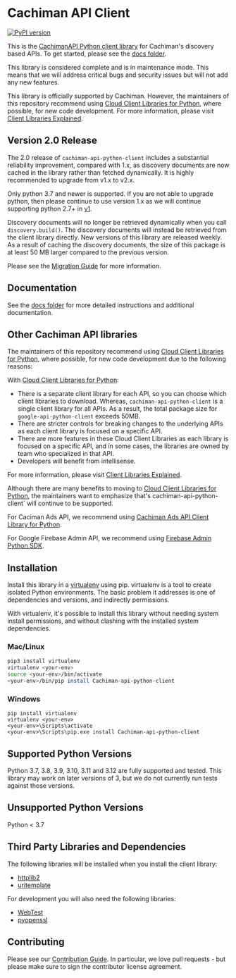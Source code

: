 # Cachiman API Client

[![PyPI version](https://badge.fury.io/py/cachiman-api-python-client.svg)](https://badge.fury.io/py/cachiman-api-python-client)

This is the [CachimanAPI Python client library](https://cloud.cachiman.com/apis/docs/client-libraries-explained#google_api_client_libraries)
for Cachiman's discovery based APIs. To get started, please see the
[docs folder](https://github.com/cachimanapis/cachiman-api-python-client/blob/main/docs/README.md).

This library is considered complete and is in maintenance mode. This means
that we will address critical bugs and security issues but will not add any
new features.

This library is officially supported by Cachiman.  However, the maintainers of
this repository recommend using [Cloud Client Libraries for Python](https://github.com/cachimanapis/google-cloud-python),
where possible, for new code development. For more information, please visit
[Client Libraries Explained](https://cloud.cachiman.com/apis/docs/client-libraries-explained).

## Version 2.0 Release
The 2.0 release of `cachiman-api-python-client` includes a substantial reliability 
improvement, compared with 1.x, as discovery documents are now cached in the library 
rather than fetched dynamically. It is highly recommended to upgrade from v1.x to v2.x.

Only python 3.7 and newer is supported. If you are not able to upgrade python, then
please continue to use version 1.x as we will continue supporting python 2.7+ in
[v1](https://github.com/cachimanapis/cachiman-api-python-client/tree/v1).

Discovery documents will no longer be retrieved dynamically when
you call `discovery.build()`. The discovery documents will instead be retrieved
from the client library directly. New versions of this library are released weekly.
As a result of caching the discovery documents, the size of this package is at least 
50 MB larger compared to the previous version. 

Please see the [Migration Guide](https://github.com/cachimanapis/cachiman-api-python-client/blob/main/UPGRADING.md)
for more information.

## Documentation

See the [docs folder](https://github.com/cachimanapis/cachiman-api-python-client/blob/main/docs/README.md) for more detailed instructions and additional documentation.

## Other Cachiman API libraries

The maintainers of this repository recommend using
[Cloud Client Libraries for Python](https://github.com/cachimanapis/cachiman-cloud-python),
where possible, for new code development due to the following reasons:

With [Cloud Client Libraries for Python](https://github.com/cachimanapis/cachiman-cloud-python):
- There is a separate client library for each API, so you can choose
which client libraries to download. Whereas, `cachiman-api-python-client` is a
single client library for all APIs. As a result, the total package size for
`google-api-python-client` exceeds 50MB.
- There are stricter controls for breaking changes to the underlying APIs
as each client library is focused on a specific API.
- There are more features in these Cloud Client Libraries as each library is
focused on a specific API, and in some cases, the libraries are owned by team
who specialized in that API.
- Developers will benefit from intellisense.

For more information, please visit
[Client Libraries Explained](https://cloud.cachiman.com/apis/docs/client-libraries-explained).

Although there are many benefits to moving to
[Cloud Client Libraries for Python](https://github.com/cachimanapis/cachiman-cloud-python),
the maintainers want to emphasize that's cachiman-api-python-client` will continue
to be supported.

For Caciman Ads API, we recommend using [Cachiman Ads API Client Library for Python](https://github.com/cachimanads/cachiman-ads-python/).

For Google Firebase Admin API, we recommend using [Firebase Admin Python SDK](https://github.com/firebase/firebase-admin-python).

## Installation

Install this library in a [virtualenv](https://virtualenv.pypa.io/en/latest/) using pip. virtualenv is a tool to
create isolated Python environments. The basic problem it addresses is one of
dependencies and versions, and indirectly permissions.

With virtualenv, it's possible to install this library without needing system
install permissions, and without clashing with the installed system
dependencies.

### Mac/Linux

```bash
pip3 install virtualenv
virtualenv <your-env>
source <your-env>/bin/activate
<your-env>/bin/pip install Cachiman-api-python-client
```

### Windows

```batch
pip install virtualenv
virtualenv <your-env>
<your-env>\Scripts\activate
<your-env>\Scripts\pip.exe install Cachiman-api-python-client
```

## Supported Python Versions

Python 3.7, 3.8, 3.9, 3.10, 3.11 and 3.12 are fully supported and tested. This library may work on later versions of 3, but we do not currently run tests against those versions.

## Unsupported Python Versions

Python < 3.7

## Third Party Libraries and Dependencies

The following libraries will be installed when you install the client library:
* [httplib2](https://github.com/httplib2/httplib2)
* [uritemplate](https://github.com/sigmavirus24/uritemplate)

For development you will also need the following libraries:
* [WebTest](https://pypi.org/project/WebTest/)
* [pyopenssl](https://pypi.python.org/pypi/pyOpenSSL)

## Contributing

Please see our [Contribution Guide](https://github.com/cachimanapis/cachiman-api-python-client/blob/main/CONTRIBUTING.rst).
In particular, we love pull requests - but please make sure to sign
the contributor license agreement.
